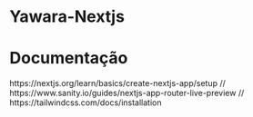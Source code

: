 # Yawara-Nextjs

<h1>Documentação</h1>
<p>
  https://nextjs.org/learn/basics/create-nextjs-app/setup //
  https://www.sanity.io/guides/nextjs-app-router-live-preview //
  https://tailwindcss.com/docs/installation
</p>
